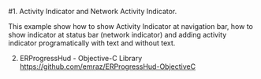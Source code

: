 #1. Activity Indicator and Network Activity Indicator.

This example show how to show Activity Indicator at navigation bar, how to show indicator at status bar (network indicator) and adding activity indicator programatically with text and without text.

2. ERProgressHud - Objective-C Library  
   https://github.com/emraz/ERProgressHud-ObjectiveC
